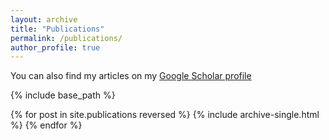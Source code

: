 ```yaml
---
layout: archive
title: "Publications"
permalink: /publications/
author_profile: true
---
```


You can also find my articles on my [Google Scholar profile](https://scholar.google.com/citations?user=SraRlxoAAAAJ&hl=en)


{% include base_path %}

{% for post in site.publications reversed %}
  {% include archive-single.html %}
{% endfor %}
